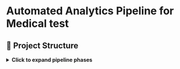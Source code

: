 # **Automated Analytics Pipeline for Medical test**

## 📁 Project Structure

<details>
<summary><strong>Click to expand pipeline phases</strong></summary>

## Repository Structure
- `scripts/` – generation scripts (screenshots)
- `templates/` – document templates
- `visuals/` – infographics
  
## 📄 Detailed Documentation

- `1_doc-automation` [Automation: Word & Email Templates](docs/README_doc-automation.md)
- `2_archive-to-csv` [ETL: Archive to CSV](docs/README_archive-to-csv.md)
- `3_analytics-insights` [Analytics & Dashboards](docs/README_analytics-insights.md)

---

###  [`1_doc-automation`](https://github.com/gnrtd/medical_assistance_public/tree/1_doc-automation)
- Automates daily generation of Word report templates using 6 different schedules a month.  
- Includes dynamic folder creation, templating, and 📧 email draft scheduling via PowerShell and Google Apps Script.

---

###  [`2_archive-to-csv`](https://github.com/gnrtd/medical_assistance_public/tree/2_archive-to-csv)
- Parses and cleans archived report files 📂.  
- Extracts data and normalizes it into CSV for SQL/Excel pipelines.

---

###  [`3_analytics-insights`](https://github.com/gnrtd/medical_assistance_public/tree/3_analytics-insights)
- Visualizes trends using Tableau 📈.  
- Analyzes office workloads and gives other essential insights.

---

🔐 Disclaimer All names, schedules, and content are synthetic. This branch is designed strictly for portfolio demonstration and technical evaluation purposes.

</details>




